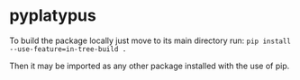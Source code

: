 # pyplatypus

To build the package locally just move to its main directory run:
`pip install --use-feature=in-tree-build .`

Then it may be imported as any other package installed with the use of pip.
